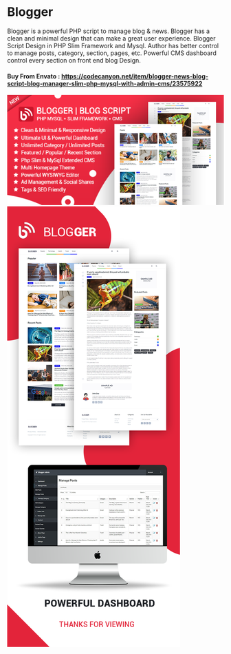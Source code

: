 # Blogger

Blogger is a powerful PHP script to manage blog &amp; news. Blogger has a clean and minimal design that can make a great user experience. Blogger Script Design in PHP Slim Framework and Mysql. Author has better control to manage posts, category, section, pages, etc. Powerful CMS dashboard control every section on front end blog Design.

#### Buy From Envato : https://codecanyon.net/item/blogger-news-blog-script-blog-manager-slim-php-mysql-with-admin-cms/23575922


<img src="thumb4.png" />

<img src="prmo.png" />
